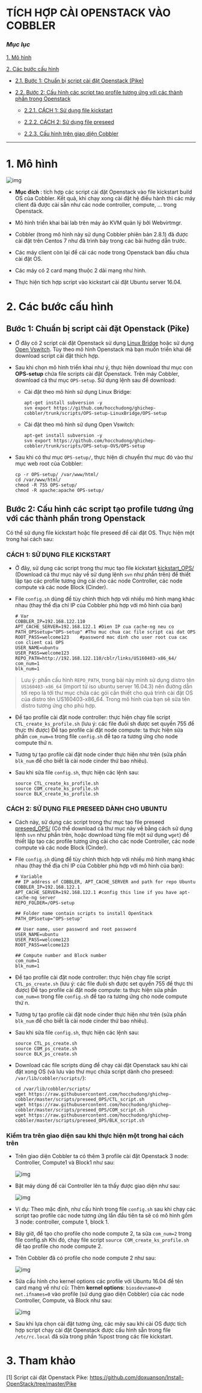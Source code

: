 # TÍCH HỢP CÀI OPENSTACK VÀO COBBLER

### ***Mục lục***

[1. Mô hình](#1)

[2. Các bước cấu hình](#2)

- [2.1. Bước 1: Chuẩn bị script cài đặt Openstack (Pike)](#2.1)

- [2.2. Bước 2:  Cấu hình các script tạo profile tương ứng với các thành phần trong Openstack ](#2.2)

	- [2.2.1. CÁCH 1: Sử dụng file kickstart](#2.2.1)

	- [2.2.2. CÁCH 2: Sử dụng file preseed](#2.2.2)

	- [2.2.3. Cấu hình trên giao diện Cobbler](#2.2.3)

---

<a name = '1'></a>
# 1. Mô hình

![img](../images/6.1.png)

- **Mục đích** : tích hợp các script cài đặt Openstack vào file kickstart build OS của Cobbler. Kết quả, khi chạy xong cài đặt hệ điều hành thì các máy client đã được cài sẵn như các node controller, compute, ... trong Openstack.

- Mô hình triển khai bài lab trên máy ảo KVM quản lý bởi Webvirtmgr. 

- Cobbler (trong mô hình này sử dụng Cobbler phiên bản 2.8.1) đã được cài đặt trên Centos 7 như đã trình bày trong các bài hướng dẫn trước.

- Các máy client còn lại để cài các node trong Openstack ban đầu chưa cài đặt OS.  

- Các máy có 2 card mạng thuộc 2 dải mạng như hình. 

- Thực hiện tích hợp script vào kickstart cài đặt Ubuntu server 16.04. 


<a name = '2'></a>
# 2.	Các bước cấu hình

<a name = '2.1'></a>
## Bước 1: Chuẩn bị script cài đặt Openstack (Pike)

- Ở đây có 2 script cài đặt Openstack sử dụng [Linux Bridge](../scripts/OPS-setup-LinuxBridge/) hoặc sử dụng [Open Vswitch](../scripts/OPS-setup-OVS/). Tùy theo mô hình Openstack mà bạn muốn triển khai để download script cài đặt thích hợp.

- Sau khi chọn mô hình triển khai như ý, thực hiện download thư mục con **OPS-setup** chứa file scripts cài đặt Openstack. Trên máy Cobbler, download cả thư mục `OPS-setup`. Sử dụng lệnh sau để download: 

	- Cài đặt theo mô hình sử dụng Linux Bridge: 

		```
		apt-get install subversion -y
		svn export https://github.com/hocchudong/ghichep-cobbler/trunk/scripts/OPS-setup-LinuxBridge/OPS-setup
		```

	- Cài đặt theo mô hình sử dụng Open Vswitch: 

		```
		apt-get install subversion -y
		svn export https://github.com/hocchudong/ghichep-cobbler/trunk/scripts/OPS-setup-OVS/OPS-setup
		```
		
- Sau khi có thư mục `OPS-setup/`, thực hiện di chuyển thư mục đó vào thư mục web root của Cobbler: 

	```
	cp -r OPS-setup/ /var/www/html/
	cd /var/www/html/
	chmod -R 755 OPS-setup/
	chmod -R apache:apache OPS-setup/
	```

<a name = '2.2'></a>
## Bước 2: Cấu hình các script tạo profile tương ứng với các thành phần trong Openstack 

Có thể sử dụng file kickstart hoặc file preseed để cài đặt OS. Thực hiện một trong hai cách sau:

<a name = '2.2.1'></a>
### CÁCH 1: SỬ DỤNG FILE KICKSTART

- Ở đây, sử dụng các script trong thư mục tạo file kickstart [kickstart_OPS/](../scripts/kickstart_OPS) (Download cả thư mục này về sử dụng lệnh `svn` như phần trên) để thiết lập tạo các profile tương ứng cài cho các node Controller, các node compute và các node Block (Cinder). 

- File `config.sh` dùng để tùy chỉnh thích hợp với nhiều mô hình mạng khác nhau (thay thế địa chỉ IP của Cobbler phù hợp với mô hình của bạn)

	```
	# Var
	COBBLER_IP=192.168.122.110
	APT_CACHE_SERVER=192.168.122.1 #Dien IP cua cache-ng neu co
	PATH_OPSsetup="OPS-setup" #Thu muc chua cac file script cai dat OPS
	ROOT_PASS=welcome123	#password mac dinh cho user root cua cac con client cai OPS
	USER_NAME=ubuntu
	USER_PASS=welcome123
	REPO_PATH=http://192.168.122.110/cblr/links/US160403-x86_64/
	com_num=1
	blk_num=1
	```
> Lưu ý: phần cấu hình `REPO_PATH`, trong bài này mình sử dụng distro tên `US160403-x86_64` (import từ iso ubuntu server 16.04.3) nên đường dẫn tới repo là tới thư mục chứa các gói cần thiết cho quá trình cài đặt OS của distro tên US160403-x86_64. Trong mô hình của bạn sẽ sửa tên distro tương ứng cho phù hợp. 


- Để tạo profile cài đặt node controller: thực hiện chạy file script `CTL_create_ks_profile.sh` (lưu ý: các file đuôi sh được set quyền 755 để thực thi được)
Để tạo profile cài đặt node compute: ta thực hiện sửa phần `com_num=n` trong file `config.sh` để tạo ra tương ứng cho node compute thứ n. 

- Tương tự tạo profile cài đặt node cinder thực hiện như trên (sửa phần `blk_num` để cho biết là cài node cinder thứ bao nhiêu). 

- Sau khi sửa file `config.sh`, thực hiện các lệnh sau: 

	```
	source CTL_create_ks_profile.sh
	source COM_create_ks_profile.sh
	source BLK_create_ks_profile.sh
	```

<a name = '2.2.2'></a>
###  CÁCH 2: SỬ DỤNG FILE PRESEED DÀNH CHO UBUNTU

- 	Cách này, sử dụng các script trong thư mục tạo file preseed [preseed_OPS/](../scripts/preseed_OPS) (Có thể download cả thư mục này về bằng cách sử dụng lệnh `svn` như phần trên, hoặc download từng file một sử dụng `wget`) để thiết lập tạo các profile tương ứng cài cho các node Controller, các node compute và các node Block (Cinder). 

- File `config.sh` dùng để tùy chỉnh thích hợp với nhiều mô hình mạng khác nhau (thay thế địa chỉ IP của Cobbler phù hợp với mô hình của bạn):

	```
	# Variable
	## IP address of COBBLER, APT_CACHE_SERVER and path for repo Ubuntu
	COBBLER_IP=192.168.122.1
	APT_CACHE_SERVER=192.168.122.1 #config this line if you have apt-cache-ng server
	REPO_FOLDER=/OPS-setup

	## Folder name contain scripts to install OpenStack
	PATH_OPSsetup="OPS-setup"

	## User name, user password and root password
	USER_NAME=ubuntu
	USER_PASS=welcome123
	ROOT_PASS=welcome123

	## Compute number and Block number
	com_num=1
	blk_num=1
	```
- Để tạo profile cài đặt node controller: thực hiện chạy file script `CTL_ps_create.sh` (lưu ý: các file đuôi sh được set quyền 755 để thực thi được)
Để tạo profile cài đặt node compute: ta thực hiện sửa phần `com_num=n` trong file `config.sh` để tạo ra tương ứng cho node compute thứ n. 

- Tương tự tạo profile cài đặt node cinder thực hiện như trên (sửa phần `blk_num` để cho biết là cài node cinder thứ bao nhiêu). 

- Sau khi sửa file `config.sh`, thực hiện các lệnh sau: 

	```
	source CTL_ps_create.sh
	source COM_ps_create.sh
	source BLK_ps_create.sh
	```

- Download các file scripts dùng để chạy cài đặt Openstack sau khi cài đặt xong OS (và lưu vào thư mục chứa script dành cho preseed: `/var/lib/cobbler/scripts/`):

	```
	cd /var/lib/cobbler/scripts/
	wget https://raw.githubusercontent.com/hocchudong/ghichep-cobbler/master/scripts/preseed_OPS/CTL_script.sh 
	wget https://raw.githubusercontent.com/hocchudong/ghichep-cobbler/master/scripts/preseed_OPS/COM_script.sh
	wget https://raw.githubusercontent.com/hocchudong/ghichep-cobbler/master/scripts/preseed_OPS/BLK_script.sh
	```

<a name = '2.2.3'></a>
###  Kiểm tra trên giao diện sau khi thực hiện một trong hai cách trên

- Trên giao diện Cobbler ta có thêm 3 profile cài đặt Openstack 3 node: Controller, Compute1 và Block1 như sau: 

	![img](../images/6.2.png)

- Bật máy dùng để cài Controller lên ta thấy được giao diện như sau: 

	![img](../images/6.3.png)

- Ví dụ: Theo mặc định, như cấu hình trong file `config.sh` sau khi chạy các script tạo profile các node tương ứng lần đầu tiên ta sẽ có mô hình gồm 3 node: controller, compute 1, block 1.

- Bây giờ, để tạo cho profile cho node compute 2, ta sửa `com_num=2` trong file config.sh
Khi đó, chạy file script  `source COM_create_ks_profile.sh` để tạo profile cho node compute 2.

- Trên Cobbler đã có profile cho node compute 2 như sau:

	![img](../images/6.4.png)

- Sửa cấu hình cho kernel options các profile với Ubuntu 16.04 để tên card mạng về như cũ: Thêm **kernel options**: `biosdevname=0 net.ifnames=0` vào profile (sử dụng giao diện Cobbler) của các node Controller, Compute, và Block như sau:

	![img](../images/6.5.png)

- Sau khi lựa chọn cài đặt tương ứng, các máy sau khi cài OS được tích hợp script chạy cài đặt Openstack được cấu hình sẵn trong file `/etc/rc.local` đã sửa trong phần %post trong các file kickstart. 

<a name = '3'></a>
# 3. Tham khảo

[1] Script cài đặt Openstack Pike: https://github.com/doxuanson/Install-OpenStack/tree/master/Pike
